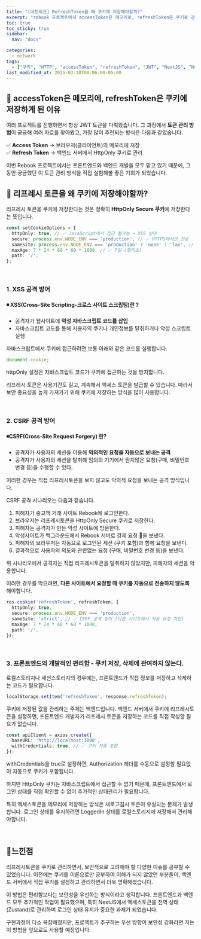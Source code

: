 ```yaml
---
title: "[네트워크] RefreshToken을 왜 쿠키에 저장해야할까?"
excerpt: "rebook 프로젝트에서 accessToken은 메모리로, refreshToken은 쿠키로 관리해보고 쓰는 후기"
toc: true
toc_sticky: true
sidebar:
  nav: "docs"

categories:
  - network
tags:
  - ["쿠키", "HTTP", "accessToken", "refreshToken", "JWT", "NextJS", "NestJS"]
last_modified_at: 2025-03-18T08:06:00-05:00
---
```

## 🍪 accessToken은 메모리에, refreshToken은 쿠키에 저장하게 된 이유
여러 프로젝트를 진행하면서 항상 JWT 토큰을 다뤄왔습니다.
그 과정에서 **토큰 관리 방법**이 궁금해 여러 자료를 찾아봤고, 가장 많이 추천되는 방식은 다음과 같았습니다.

✅ **Access Token** → 브라우저(클라이언트)의 메모리에 저장<br />
✅ **Refresh Token** → 백엔드 서버에서 HttpOnly 쿠키로 관리

이번 Rebook 프로젝트에서는 프론트엔드와 백엔드 개발을 모두 맡고 있기 때문에,
그동안 궁금했던 이 토큰 관리 방식을 직접 실험해볼 좋은 기회가 되었습니다.

## 🍪 리프레시 토큰을 왜 쿠키에 저장해야할까?

리프레시 토큰을 쿠키에 저장한다는 것은 정확히 **HttpOnly Secure 쿠키**에 저장한다는 뜻입니다.

```ts
const setCookieOptions = {
  httpOnly: true, // ✅ JavaScript에서 접근 불가능 → XSS 방어
  secure: process.env.NODE_ENV === 'production', // ✅ HTTPS에서만 전송
  sameSite: process.env.NODE_ENV === 'production' ? 'none' : 'lax', // ✅ CORS와 일치해야 함
  maxAge: 7 * 24 * 60 * 60 * 1000, // ✅ 7일 (밀리초)
  path: '/',
};
```

<br />

### 1. XSS 공격 방어

#### ◾️ XSS(Cross-Site Scripting-크로스 사이트 스크립팅)란 ?
* 공격자가 웹사이트에 **악성 자바스크립트 코드를 삽입**
* 자바스크립트 코드를 통해 사용자의 쿠키나 개인정보를 탈취하거나 악성 스크립트 실행

자바스크립트에서 쿠키에 접근하려면 보통 아래와 같은 코드를 실행합니다.

```ts
document.cookie; 
```

httpOnly 설정은 자바스크립트 코드가 쿠키에 접근하는 것을 방지합니다.

리프레시 토큰은 사용기간도 길고, 계속해서 엑세스 토큰을 발급할 수 있습니다. 따라서 보안 중요성을 높게 가져가기 위해 쿠키에 저장하는 방식을 많이 사용합니다.

<br />

### 2. CSRF 공격 방어
#### ◾️CSRF(Cross-Site Request Forgery) 란?
* 공격자가 사용자의 세션을 이용해 **악의적인 요청을 자동으로 보내는 공격**
* 공격자가 사용자의 세션을 탈취해 임의의 기기에서 원치않은 요청(구매, 비밀번호 변경 등)을 수행할 수 있다. 

이러한 경우는 직접 리프레시토큰을 보지 않고도 악의적 요청을 보내는 공격 방식입니다.

CSRF 공격 시나리오는 다음과 같습니다.

1. 피해자가 중고책 거래 사이트 Rebook에 로그인한다.
2. 브라우저는 리프레시토큰을 HttpOnly Secure 쿠키로 저장한다.
3. 피해자는 공격자가 만든 악성 사이트에 방문한다.
4. 악성사이트가 백그라운드에서 Rebook 서버로 강제 요청 🧨을 보낸다.
5. 피해자의 브라우저는 자동으로 로그인된 세션 (쿠키 포함)과 함께 요청을 보낸다.
6. 결과적으로 사용자의 의도와 관련없는 요청 (구매, 비밀번호 변경 등)을 보낸다.

위 시나리오에서 공격자는 직접 리프레시토큰을 탈취하지 않았지만, 피해자의 세션을 악용합니다.

이러한 경우를 막으려면, **다른 사이트에서 요청할 때 쿠키를 자동으로 전송하지 않도록** 해야합니다.

```ts
res.cookie('refreshToken', refreshToken, {
  httpOnly: true, 
  secure: process.env.NODE_ENV === 'production', 
  sameSite: 'strict', // ✅ CSRF 공격 방어 (다른 사이트에서 자동 요청 차단)
  maxAge: 7 * 24 * 60 * 60 * 1000, 
  path: '/',
});
```

<br />

### 3. 프론트엔드의 개발적인 편리함 - 쿠키 저장, 삭제에 관여하지 않는다.

로컬스토리지나 세션스토리지의 경우에는, 프론트엔드가 직접 정보를 저장하고 삭제하는 코드가 필요합니다.

```ts
localStorage.setItem('refreshToken', response.refreshToken);
```

쿠키에 저장된 값을 관리하는 주체는 백엔드입니다. 
백엔드 서버에서 쿠키에 리프레시토큰을 설정하면, 프론트엔드 개발자가 리프레시 토큰을 저장하는 코드를 직접 작성할 필요가 없습니다.

```ts
const apiClient = axios.create({
  baseURL: 'http://localhost:3000',
  withCredentials: true, // ✅ 쿠키 자동 포함
});
```

withCredentials을 true로 설정하면, Authorization 헤더를 수동으로 설정할 필요없이 자동으로 쿠키가 포함됩니다.

하지만 HttpOnly 쿠키는 자바스크립트에서 접근할 수 없기 때문에, 프론트엔드에서 로그인 상태를 직접 확인할 수 없어 추가적인 상태관리가 필요합니다.

특히 엑세스토큰을 메모리에 저장하는 방식은 새로고침시 토큰이 유실되는 문제가 발생합니다.
로그인 상태를 유지하려면 LoggedIn 상태를 로컬스토리지에 저장해서 관리해야합니다.

<br />


## 🍪️느낀점
리프레시토큰을 쿠키로 관리하면서, 보안적으로 고려해야 할 다양한 이슈를 공부할 수 있었습니다.
이전에는 쿠키를 이론으로만 공부하여 이해가 되지 않았던 부분들이, 백엔드 서버에서 직접 쿠키를 설정하고 관리하면서 더욱 명확해졌습니다. <br />

이 방법은 편리함보다는 보안성을 우선하는 방식이라고 생각합니다.
프론트엔드과 백엔드 모두 추가적인 작업이 필요했으며, 특히 NextJS에서 엑세스토큰을 전역 상태(Zustand)로 관리하며 로그인 상태 유지가 중요한 과제가 되었습니다. <br /> 

구현과정이 다소 복잡해졌지만, 프로젝트가 추구하는 우선 방향이 보안성 강화라면 저는 이 방법을 앞으로도 사용할 예정입니다.

